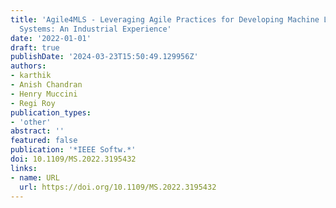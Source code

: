 ```yaml
---
title: 'Agile4MLS - Leveraging Agile Practices for Developing Machine Learning-Enabled
  Systems: An Industrial Experience'
date: '2022-01-01'
draft: true
publishDate: '2024-03-23T15:50:49.129956Z'
authors:
- karthik
- Anish Chandran
- Henry Muccini
- Regi Roy
publication_types:
- 'other'
abstract: ''
featured: false
publication: '*IEEE Softw.*'
doi: 10.1109/MS.2022.3195432
links:
- name: URL
  url: https://doi.org/10.1109/MS.2022.3195432
---
```


